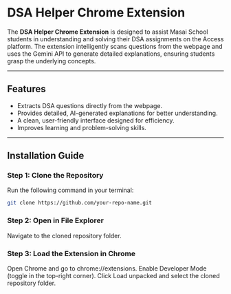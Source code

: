 # DSA Helper Chrome Extension

The **DSA Helper Chrome Extension** is designed to assist Masai School students in understanding and solving their DSA assignments on the Access platform. The extension intelligently scans questions from the webpage and uses the Gemini API to generate detailed explanations, ensuring students grasp the underlying concepts.

---

## Features
- Extracts DSA questions directly from the webpage.
- Provides detailed, AI-generated explanations for better understanding.
- A clean, user-friendly interface designed for efficiency.
- Improves learning and problem-solving skills.

---

## Installation Guide

### Step 1: Clone the Repository
Run the following command in your terminal:
```bash
git clone https://github.com/your-repo-name.git
```



### Step 2: Open in File Explorer
Navigate to the cloned repository folder.

### Step 3: Load the Extension in Chrome
Open Chrome and go to chrome://extensions.
Enable Developer Mode (toggle in the top-right corner).
Click Load unpacked and select the cloned repository folder.